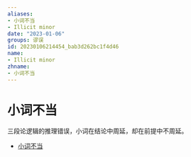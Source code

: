 ```yaml
---
aliases:
- 小词不当
- Illicit minor
date: "2023-01-06"
groups: 谬误
id: 20230106214454_bab3d262bc1f4d46
name:
- Illicit minor
zhname:
- 小词不当
---
```


# 小词不当

三段论逻辑的推理错误，小词在结论中周延，却在前提中不周延。

* [小词不当](https://zh.wikipedia.org/wiki/%E5%B0%8F%E8%A9%9E%E4%B8%8D%E7%95%B6)
